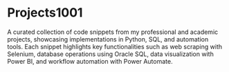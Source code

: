 # Projects1001
A curated collection of code snippets from my professional and academic projects, showcasing implementations in Python, SQL, and automation tools. Each snippet highlights key functionalities such as web scraping with Selenium, database operations using Oracle SQL, data visualization with Power BI, and workflow automation with Power Automate.
